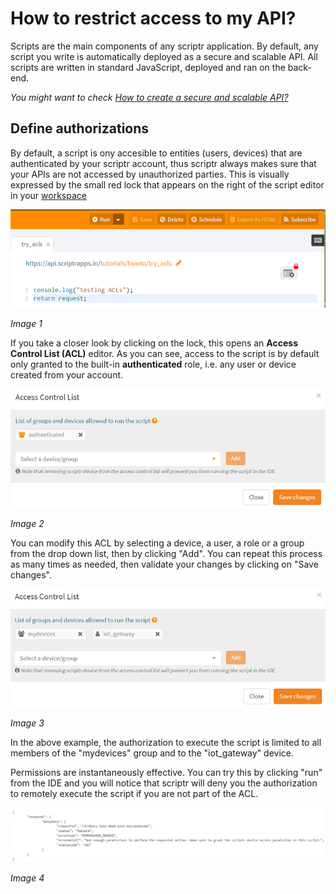 # How to restrict access to my API?

Scripts are the main components of any scriptr application. By default, any script you write is automatically deployed as a secure and scalable API. All scripts are written in standard JavaScript, deployed and ran on the back-end.

*You might want to check [How to create a secure and scalable API?](https://github.com/scriptrdotio/howto/blob/master/api/create_api.md)*

## Define authorizations

By default, a script is ony accesible to entities (users, devices) that are authenticated by your scriptr account, thus scriptr always makes sure that your APIs are not accessed by unauthorized parties. This is visually expressed by the small red lock that appears on the right of the script editor in your [workspace](https://www.scriptr.io/workspace)

![Secure script](./images/acl_lock.png)

*Image 1*

If you take a closer look by clicking on the lock, this opens an **Access Control List (ACL)** editor. As you can see, access to the script is by default only granted to the built-in **authenticated** role, i.e. any user or device created from your account.

![Default ACL](./images/acl_view.png)

*Image 2*

You can modify this ACL by selecting a device, a user, a role or a group from the drop down list, then by clicking "Add". You can repeat this process as many times as needed, then validate your changes by clicking on "Save changes".

![Change ACL](./images/acl_change.png)

*Image 3*

In the above example, the authorization to execute the script is limited to all members of the "mydevices" group and to the "iot_gateway" device.

Permissions are instantaneously effective. You can try this by clicking "run" from the IDE and you will notice that scriptr will deny you the authorization to remotely execute the script if you are not part of the ACL.

![Change ACL](./images/permission_denied.png)

*Image 4*

